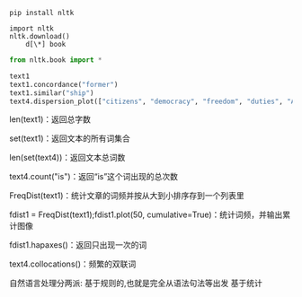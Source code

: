```shell
pip install nltk
```


    import nltk
    nltk.download()
        d[\*] book
```python
from nltk.book import *

text1
text1.concordance("former")        
text1.similar("ship")
text4.dispersion_plot(["citizens", "democracy", "freedom", "duties", "America"])
```

len(text1)：返回总字数

set(text1)：返回文本的所有词集合

len(set(text4))：返回文本总词数

text4.count("is")：返回“is”这个词出现的总次数

FreqDist(text1)：统计文章的词频并按从大到小排序存到一个列表里

fdist1 = FreqDist(text1);fdist1.plot(50, cumulative=True)：统计词频，并输出累计图像

fdist1.hapaxes()：返回只出现一次的词

text4.collocations()：频繁的双联词


自然语言处理分两派:
基于规则的,也就是完全从语法句法等出发
基于统计
